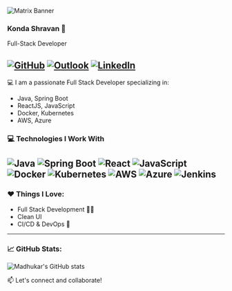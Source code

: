 ![Matrix Banner](https://media.giphy.com/media/xT0xeJpnrWC4XWblEk/giphy.gif)
### Konda Shravan 👋
Full-Stack Developer

[![GitHub](https://img.shields.io/badge/GitHub-Baradmadhukar-blue?logo=github)](https://github.com/Baradmadhukar)
[![Outlook](https://img.shields.io/badge/outlook-baradmadhukar@outlook.com-red?logo=outlook)](mailto:baradmadhukar@outlook.com)
[![LinkedIn](https://img.shields.io/badge/LinkedIn-Connect-blue?style=for-the-badge&logo=linkedin&logoColor=white)](https://www.linkedin.com/in/madhukarbarad)
---

💻 I am a passionate Full Stack Developer specializing in:
- Java, Spring Boot
- ReactJS, JavaScript
- Docker, Kubernetes
- AWS, Azure

### 💻 Technologies I Work With

![Java](https://img.shields.io/badge/Java-ED8B00?style=for-the-badge&logo=java&logoColor=white)
![Spring Boot](https://img.shields.io/badge/Spring_Boot-6DB33F?style=for-the-badge&logo=spring-boot&logoColor=white)
![React](https://img.shields.io/badge/React-20232A?style=for-the-badge&logo=react&logoColor=61DAFB)
![JavaScript](https://img.shields.io/badge/JavaScript-F7DF1E?style=for-the-badge&logo=javascript&logoColor=black)
![Docker](https://img.shields.io/badge/Docker-2496ED?style=for-the-badge&logo=docker&logoColor=white)
![Kubernetes](https://img.shields.io/badge/Kubernetes-326CE5?style=for-the-badge&logo=kubernetes&logoColor=white)
![AWS](https://img.shields.io/badge/AWS-232F3E?style=for-the-badge&logo=amazon-aws&logoColor=white)
![Azure](https://img.shields.io/badge/Azure-0078D4?style=for-the-badge&logo=microsoft-azure&logoColor=white)
![Jenkins](https://img.shields.io/badge/Jenkins-D24939?style=for-the-badge&logo=jenkins&logoColor=white)
---

### ❤️ Things I Love:
- Full Stack Development 🧑‍💻
- Clean UI
- CI/CD & DevOps 🚀

---

### 📈 GitHub Stats:
![Madhukar's GitHub stats](https://github-readme-stats.vercel.app/api?username=madhukarbarad&show_icons=true&theme=radical)

📫 Let's connect and collaborate!
